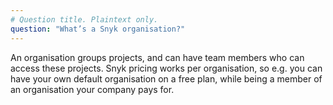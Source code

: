 ```yaml
---
# Question title. Plaintext only.
question: "What’s a Snyk organisation?"
---
```


An organisation groups projects, and can have team members who can access these projects. 
Snyk pricing works per organisation, so e.g. you can have your own default organisation on a free plan, while being a member of an organisation your company pays for.
